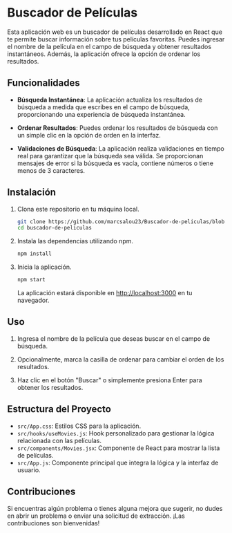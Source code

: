 # Buscador de Películas

Esta aplicación web es un buscador de películas desarrollado en React que te permite buscar información sobre tus películas favoritas. Puedes ingresar el nombre de la película en el campo de búsqueda y obtener resultados instantáneos. Además, la aplicación ofrece la opción de ordenar los resultados.

## Funcionalidades

- **Búsqueda Instantánea**: La aplicación actualiza los resultados de búsqueda a medida que escribes en el campo de búsqueda, proporcionando una experiencia de búsqueda instantánea.

- **Ordenar Resultados**: Puedes ordenar los resultados de búsqueda con un simple clic en la opción de orden en la interfaz.

- **Validaciones de Búsqueda**: La aplicación realiza validaciones en tiempo real para garantizar que la búsqueda sea válida. Se proporcionan mensajes de error si la búsqueda es vacía, contiene números o tiene menos de 3 caracteres.

## Instalación

1. Clona este repositorio en tu máquina local.

   ```bash
   git clone https://github.com/marcsalou23/Buscador-de-peliculas/blob/main/README.md
   cd buscador-de-peliculas
   ```

2. Instala las dependencias utilizando npm.

   ```bash
   npm install
   ```

3. Inicia la aplicación.

   ```bash
   npm start
   ```

   La aplicación estará disponible en [http://localhost:3000](http://localhost:3000) en tu navegador.

## Uso

1. Ingresa el nombre de la película que deseas buscar en el campo de búsqueda.

2. Opcionalmente, marca la casilla de ordenar para cambiar el orden de los resultados.

3. Haz clic en el botón "Buscar" o simplemente presiona Enter para obtener los resultados.

## Estructura del Proyecto

- `src/App.css`: Estilos CSS para la aplicación.
- `src/hooks/useMovies.js`: Hook personalizado para gestionar la lógica relacionada con las películas.
- `src/components/Movies.jsx`: Componente de React para mostrar la lista de películas.
- `src/App.js`: Componente principal que integra la lógica y la interfaz de usuario.

## Contribuciones

Si encuentras algún problema o tienes alguna mejora que sugerir, no dudes en abrir un problema o enviar una solicitud de extracción. ¡Las contribuciones son bienvenidas!


